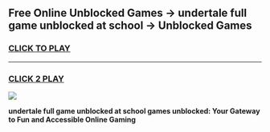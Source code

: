 
## Free Online Unblocked Games → undertale full game unblocked at school → Unblocked Games
<h3>
<a href="https://premium.freeplayer.one?title=undertale_full_game_unblocked_at_school&ref=21F">CLICK TO PLAY</a></h3>
<hr>

<h3>
<a href="https://premium.freeplayer.one?title=undertale_full_game_unblocked_at_school&ref=21F">CLICK 2 PLAY</a>
  
</h3>

<a href="https://premium.freeplayer.one?title=undertale_full_game_unblocked_at_school&ref=21F/"><img src="https://clearcache.store/games.png"></a>


**undertale full game unblocked at school games unblocked: Your Gateway to Fun and Accessible Online Gaming**
